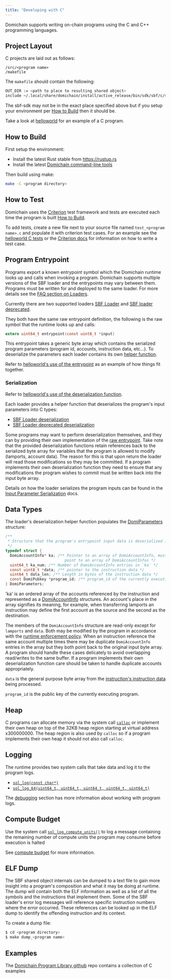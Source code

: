 ```yaml
---
title: "Developing with C"
---
```


Domichain supports writing on-chain programs using the C and C++ programming
languages.

## Project Layout

C projects are laid out as follows:

```
/src/<program name>
/makefile
```

The `makefile` should contain the following:

```bash
OUT_DIR := <path to place to resulting shared object>
include ~/.local/share/domichain/install/active_release/bin/sdk/sbf/c/sbf.mk
```

The sbf-sdk may not be in the exact place specified above but if you setup your
environment per [How to Build](#how-to-build) then it should be.

Take a look at
[helloworld](https://Domino-Blockchain/example-helloworld/tree/master/src/program-c)
for an example of a C program.

## How to Build

First setup the environment:

- Install the latest Rust stable from https://rustup.rs
- Install the latest [Domichain command-line tools](../../cli/install-domichain-cli-tools.md)

Then build using make:

```bash
make -C <program directory>
```

## How to Test

Domichain uses the [Criterion](https://github.com/Snaipe/Criterion) test framework
and tests are executed each time the program is built [How to
Build](#how-to-build).

To add tests, create a new file next to your source file named `test_<program name>.c` and populate it with criterion test cases. For an example see the
[helloworld C
tests](https://Domino-Blockchain/example-helloworld/blob/master/src/program-c/src/helloworld/test_helloworld.c)
or the [Criterion docs](https://criterion.readthedocs.io/en/master) for
information on how to write a test case.

## Program Entrypoint

Programs export a known entrypoint symbol which the Domichain runtime looks up and
calls when invoking a program. Domichain supports multiple versions of the SBF loader and the entrypoints may vary between them.
Programs must be written for and deployed to the same loader. For more details
see the [FAQ section on Loaders](./faq.md#loaders).

Currently there are two supported loaders [SBF
Loader](https://Domino-Blockchain/domichain/blob/7ddf10e602d2ed87a9e3737aa8c32f1db9f909d8/sdk/program/src/bpf_loader.rs#L17)
and [SBF loader
deprecated](https://Domino-Blockchain/domichain/blob/7ddf10e602d2ed87a9e3737aa8c32f1db9f909d8/sdk/program/src/bpf_loader_deprecated.rs#L14).

They both have the same raw entrypoint definition, the following is the raw
symbol that the runtime looks up and calls:

```c
extern uint64_t entrypoint(const uint8_t *input)
```

This entrypoint takes a generic byte array which contains the serialized program
parameters (program id, accounts, instruction data, etc...). To deserialize the
parameters each loader contains its own [helper function](#Serialization).

Refer to [helloworld's use of the
entrypoint](https://Domino-Blockchain/example-helloworld/blob/bc0b25c0ccebeff44df9760ddb97011558b7d234/src/program-c/src/helloworld/helloworld.c#L37)
as an example of how things fit together.

### Serialization

Refer to [helloworld's use of the deserialization
function](https://Domino-Blockchain/example-helloworld/blob/bc0b25c0ccebeff44df9760ddb97011558b7d234/src/program-c/src/helloworld/helloworld.c#L43).

Each loader provides a helper function that deserializes the program's input
parameters into C types:

- [SBF Loader
  deserialization](https://Domino-Blockchain/domichain/blob/d2ee9db2143859fa5dc26b15ee6da9c25cc0429c/sdk/sbf/c/inc/domichain_sdk.h#L304)
- [SBF Loader deprecated
  deserialization](https://Domino-Blockchain/domichain/blob/8415c22b593f164020adc7afe782e8041d756ddf/sdk/sbf/c/inc/deserialize_deprecated.h#L25)

Some programs may want to perform deserialization themselves, and they can by
providing their own implementation of the [raw entrypoint](#program-entrypoint).
Take note that the provided deserialization functions retain references back to
the serialized byte array for variables that the program is allowed to modify
(lamports, account data). The reason for this is that upon return the loader
will read those modifications so they may be committed. If a program implements
their own deserialization function they need to ensure that any modifications
the program wishes to commit must be written back into the input byte array.

Details on how the loader serializes the program inputs can be found in the
[Input Parameter Serialization](./faq.md#input-parameter-serialization) docs.

## Data Types

The loader's deserialization helper function populates the
[DomiParameters](https://Domino-Blockchain/domichain/blob/8415c22b593f164020adc7afe782e8041d756ddf/sdk/sbf/c/inc/domichain_sdk.h#L276)
structure:

```c
/**
 * Structure that the program's entrypoint input data is deserialized into.
 */
typedef struct {
  DomiAccountInfo* ka; /** Pointer to an array of DomiAccountInfo, must already
                          point to an array of DomiAccountInfos */
  uint64_t ka_num; /** Number of DomiAccountInfo entries in `ka` */
  const uint8_t *data; /** pointer to the instruction data */
  uint64_t data_len; /** Length in bytes of the instruction data */
  const DomiPubkey *program_id; /** program_id of the currently executing program */
} DomiParameters;
```

'ka' is an ordered array of the accounts referenced by the instruction and
represented as a
[DomiAccountInfo](https://Domino-Blockchain/domichain/blob/8415c22b593f164020adc7afe782e8041d756ddf/sdk/sbf/c/inc/domichain_sdk.h#L173)
structures. An account's place in the array signifies its meaning, for example,
when transferring lamports an instruction may define the first account as the
source and the second as the destination.

The members of the `DomiAccountInfo` structure are read-only except for
`lamports` and `data`. Both may be modified by the program in accordance with
the [runtime enforcement
policy](developing/programming-model/accounts.md#policy). When an instruction
reference the same account multiple times there may be duplicate
`DomiAccountInfo` entries in the array but they both point back to the original
input byte array. A program should handle these cases delicately to avoid
overlapping read/writes to the same buffer. If a program implements their own
deserialization function care should be taken to handle duplicate accounts
appropriately.

`data` is the general purpose byte array from the [instruction's instruction
data](developing/programming-model/transactions.md#instruction-data) being
processed.

`program_id` is the public key of the currently executing program.

## Heap

C programs can allocate memory via the system call
[`calloc`](https://Domino-Blockchain/domichain/blob/c3d2d2134c93001566e1e56f691582f379b5ae55/sdk/sbf/c/inc/domichain_sdk.h#L245)
or implement their own heap on top of the 32KB heap region starting at virtual
address x300000000. The heap region is also used by `calloc` so if a program
implements their own heap it should not also call `calloc`.

## Logging

The runtime provides two system calls that take data and log it to the program
logs.

- [`sol_log(const char*)`](https://Domino-Blockchain/domichain/blob/d2ee9db2143859fa5dc26b15ee6da9c25cc0429c/sdk/sbf/c/inc/domichain_sdk.h#L128)
- [`sol_log_64(uint64_t, uint64_t, uint64_t, uint64_t, uint64_t)`](https://Domino-Blockchain/domichain/blob/d2ee9db2143859fa5dc26b15ee6da9c25cc0429c/sdk/sbf/c/inc/domichain_sdk.h#L134)

The [debugging](debugging.md#logging) section has more information about working
with program logs.

## Compute Budget

Use the system call
[`sol_log_compute_units()`](https://Domino-Blockchain/domichain/blob/d3a3a7548c857f26ec2cb10e270da72d373020ec/sdk/sbf/c/inc/domichain_sdk.h#L140)
to log a message containing the remaining number of compute units the program
may consume before execution is halted

See [compute budget](developing/programming-model/runtime.md#compute-budget)
for more information.

## ELF Dump

The SBF shared object internals can be dumped to a text file to gain more
insight into a program's composition and what it may be doing at runtime. The
dump will contain both the ELF information as well as a list of all the symbols
and the instructions that implement them. Some of the SBF loader's error log
messages will reference specific instruction numbers where the error occurred.
These references can be looked up in the ELF dump to identify the offending
instruction and its context.

To create a dump file:

```bash
$ cd <program directory>
$ make dump_<program name>
```

## Examples

The [Domichain Program Library github](https://Domino-Blockchain/domichain-program-library/tree/master/examples/c) repo contains a collection of C examples
